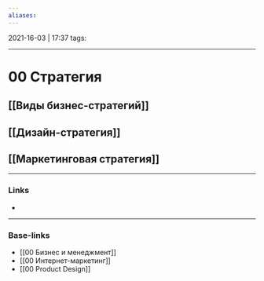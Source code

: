 ```yaml
---
aliases:
---
```

2021-16-03 | 17:37
tags: 
___

# 00 Стратегия

## [[Виды бизнес-стратегий]]

## [[Дизайн-стратегия]]

## [[Маркетинговая стратегия]]

___
### Links
- 

___
### Base-links
- [[00 Бизнес и менеджмент]]
- [[00 Интернет-маркетинг]]
- [[00 Product Design]]

